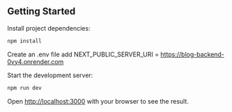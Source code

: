 
## Getting Started

Install project dependencies:
```bash
npm install
```
Create an .env file
  add NEXT_PUBLIC_SERVER_URI = https://blog-backend-0vy4.onrender.com
  
Start the development server:
```bash
npm run dev
```

Open [http://localhost:3000](http://localhost:3000) with your browser to see the result.

